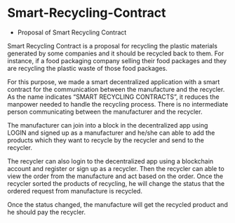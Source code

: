 # Smart-Recycling-Contract

- Proposal of Smart Recycling Contract

Smart Recycling Contract is a proposal for recycling the plastic materials generated by some companies and it should be recycled back to them. For instance, if a food packaging company selling their food packages and they are recycling the plastic waste of those food packages.

For this purpose, we made a smart decentralized application with a smart contract for the communication between the manufacture and the recycler. As the name indicates “SMART RECYCLING CONTRACTS”, it reduces the manpower needed to handle the recycling process. There is no intermediate person communicating between the manufacturer and the recycler. 

The manufacturer can join into a block in the decentralized app using LOGIN and signed up as a manufacturer and he/she can able to add the products which they want to recycle by the recycler and send to the recycler. 

The recycler can also login to the decentralized app using a blockchain account and register or sign up as a recycler. Then the recycler can able to view the order from the manufacture and act based on the order. Once the recycler sorted the products of recycling, he will change the status that the ordered request from manufacture is recycled.

Once the status changed, the manufacture will get the recycled product and he should pay the recycler.

